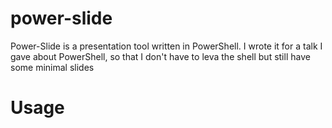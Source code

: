 # power-slide

Power-Slide is a presentation tool written in PowerShell. I wrote it for a talk I gave about PowerShell, so that I don't have to leva the shell but still have some minimal slides

# Usage

